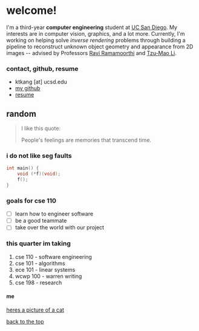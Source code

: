 # <a id="top"></a> welcome! 
I'm a third-year **computer engineering** student at [UC San
Diego](https://ucsd.edu/). My interests are in computer vision, graphics, and a
lot more. Currently, I'm working on helping solve *inverse rendering* problems
through building a pipeline to reconstruct unknown object geometry and
appearance from 2D images -- advised by Professors 
[Ravi Ramamoorthi](https://cseweb.ucsd.edu/~ravir/) and 
[Tzu-Mao Li](https://cseweb.ucsd.edu/~tzli/).

### contact, github, resume
- ktkang [at] ucsd.edu
- [my github](https://github.com/thekangster)
- [resume](assets/kevinkangResume2023.pdf)

## random

> I like this quote:
>
> People's feelings are memories that transcend time.

### i do not like seg faults
```c
int main() {
    void (*f)(void);
    f();
}
```

### goals for cse 110 
- [ ] learn how to engineer software
- [ ] be a good teammate
- [ ] take over the world with our project

### this quarter im taking
1. cse 110 - software engineering
2. cse 101 - algorithms
3. ece 101 - linear systems
4. wcwp 100 - warren writing
5. cse 198 - research

#### me

[heres a picture of a cat](cool.md)

[back to the top](#top)
